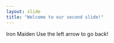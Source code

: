 ```yaml
---
layout: slide
title: "Welcome to our second slide!"
---
```

Iron Maiden
Use the left arrow to go back!
